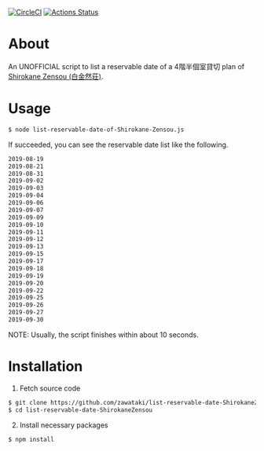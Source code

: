 [![CircleCI](https://circleci.com/gh/zawataki/list-reservable-date-ShirokaneZensou.svg?style=svg)](https://circleci.com/gh/zawataki/list-reservable-date-ShirokaneZensou)
[![Actions Status](https://github.com/zawataki/list-reservable-date-ShirokaneZensou/workflows/ubuntu/badge.svg)](https://github.com/zawataki/list-reservable-date-ShirokaneZensou/actions)

# About
An UNOFFICIAL script to list a reservable date of a 4階半個室貸切 plan of [Shirokane Zensou (白金然荘)](https://www.tender-house.jp/restaurant/shirokane-zensou.html).

# Usage
```bash
$ node list-reservable-date-of-Shirokane-Zensou.js
```

If succeeded, you can see the reservable date list like the following.
```bash
2019-08-19
2019-08-21
2019-08-31
2019-09-02
2019-09-03
2019-09-04
2019-09-06
2019-09-07
2019-09-09
2019-09-10
2019-09-11
2019-09-12
2019-09-13
2019-09-15
2019-09-17
2019-09-18
2019-09-19
2019-09-20
2019-09-22
2019-09-25
2019-09-26
2019-09-27
2019-09-30
```
NOTE: Usually, the script finishes within about 10 seconds.

# Installation
1. Fetch source code
```bash
$ git clone https://github.com/zawataki/list-reservable-date-ShirokaneZensou.git
$ cd list-reservable-date-ShirokaneZensou
```

2. Install necessary packages
```bash
$ npm install
```
